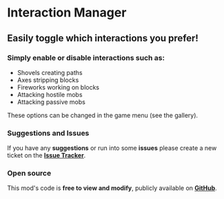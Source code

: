 # Interaction Manager
## Easily toggle which interactions you prefer!
### Simply enable or disable interactions such as:
- Shovels creating paths
- Axes stripping blocks
- Fireworks working on blocks
- Attacking hostile mobs
- Attacking passive mobs

These options can be changed in the game menu (see the gallery).

### Suggestions and Issues
If you have any **suggestions** or run into some **issues** please create a new ticket on the **[Issue Tracker](https://github.com/bejker123/InteractionManager/issues)**.

### Open source
This mod's code is **free to view and modify**, publicly available on **[GitHub](https://github.com/bejker123/InteractionManager)**.